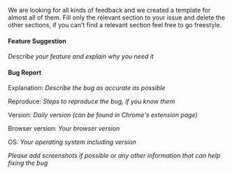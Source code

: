 We are looking for all kinds of feedback and we created a template for almost all of them.
Fill only the relevant section to your issue and delete the other sections, if you can't find a relevant section feel free to go freestyle.


#### Feature Suggestion

*Describe your feature and explain why you need it*


#### Bug Report

Explanation: *Describe the bug as accurate as possible*

Reproduce: *Steps to reproduce the bug, if you know them*

Version: *Daily version (can be found in Chrome's extension page)*

Browser version: *Your browser version*

OS: *Your operating system including version*

*Please add screenshots if possible or any other information that can help fixing the bug*

